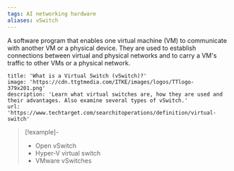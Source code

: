 ```yaml
---
tags: AI networking hardware 
aliases: vSwitch
---
```

A software program that enables one virtual machine (VM) to communicate with another VM or a physical device. They are used to establish connections between virtual and physical networks and to carry a VM's traffic to other VMs or a physical network.
```embed
title: 'What is a Virtual Switch (vSwitch)?'
image: 'https://cdn.ttgtmedia.com/ITKE/images/logos/TTlogo-379x201.png'
description: 'Learn what virtual switches are, how they are used and their advantages. Also examine several types of vSwitch.'
url: 'https://www.techtarget.com/searchitoperations/definition/virtual-switch'
```

>[!example]-
>- Open vSwitch
>- Hyper-V virtual switch
>- VMware vSwitches